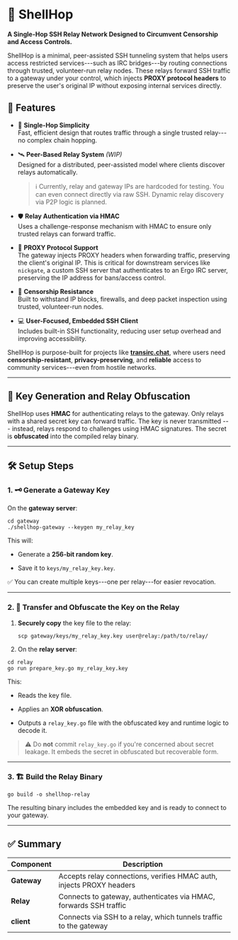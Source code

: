 🐚 ShellHop
===========

**A Single-Hop SSH Relay Network Designed to Circumvent Censorship and Access Controls.**

ShellHop is a minimal, peer-assisted SSH tunneling system that helps users access restricted services---such as IRC bridges---by routing connections through trusted, volunteer-run relay nodes. These relays forward SSH traffic to a gateway under your control, which injects **PROXY protocol headers** to preserve the user's original IP without exposing internal services directly.

🔐 Features
-----------

-   🔁 **Single-Hop Simplicity**\
    Fast, efficient design that routes traffic through a single trusted relay---no complex chain hopping.

-   🛰️ **Peer-Based Relay System** *(WIP)*\
    Designed for a distributed, peer-assisted model where clients discover relays automatically.

    > ℹ️ Currently, relay and gateway IPs are hardcoded for testing. You can even connect directly via raw SSH. Dynamic relay discovery via P2P logic is planned.

-   🛡️ **Relay Authentication via HMAC**\
    Uses a challenge-response mechanism with HMAC to ensure only trusted relays can forward traffic.

-   📡 **PROXY Protocol Support**\
    The gateway injects PROXY headers when forwarding traffic, preserving the client's original IP. This is critical for downstream services like `nickgate`, a custom SSH server that authenticates to an Ergo IRC server, preserving the IP address for bans/access control.

-   🧠 **Censorship Resistance**\
    Built to withstand IP blocks, firewalls, and deep packet inspection using trusted, volunteer-run nodes.

-   💻 **User-Focused, Embedded SSH Client**\
    Includes built-in SSH functionality, reducing user setup overhead and improving accessibility.

ShellHop is purpose-built for projects like [**transirc.chat**](https://transirc.chat), where users need **censorship-resistant**, **privacy-preserving**, and **reliable** access to community services---even from hostile networks.

* * * * *

🧪 Key Generation and Relay Obfuscation
---------------------------------------

ShellHop uses **HMAC** for authenticating relays to the gateway. Only relays with a shared secret key can forward traffic. The key is never transmitted --- instead, relays respond to challenges using HMAC signatures. The secret is **obfuscated** into the compiled relay binary.

* * * * *

🛠️ Setup Steps
---------------

### 1\. 🗝️ Generate a Gateway Key

On the **gateway server**:

```
cd gateway
./shellhop-gateway --keygen my_relay_key

```

This will:

-   Generate a **256-bit random key**.

-   Save it to `keys/my_relay_key.key`.

✅ You can create multiple keys---one per relay---for easier revocation.

* * * * *

### 2\. 🚚 Transfer and Obfuscate the Key on the Relay

1.  **Securely copy** the key file to the relay:

    ```
    scp gateway/keys/my_relay_key.key user@relay:/path/to/relay/

    ```

2.  On the **relay server**:

```
cd relay
go run prepare_key.go my_relay_key.key

```

This:

-   Reads the key file.

-   Applies an **XOR obfuscation**.

-   Outputs a `relay_key.go` file with the obfuscated key and runtime logic to decode it.

> ⚠️ Do **not** commit `relay_key.go` if you're concerned about secret leakage. It embeds the secret in obfuscated but recoverable form.

* * * * *

### 3\. 🏗️ Build the Relay Binary

```
go build -o shellhop-relay

```

The resulting binary includes the embedded key and is ready to connect to your gateway.

* * * * *

✅ Summary
---------

| Component   | Description |
|-------------| --- |
| **Gateway** | Accepts relay connections, verifies HMAC auth, injects PROXY headers |
| **Relay**   | Connects to gateway, authenticates via HMAC, forwards SSH traffic |
| **client**  | Connects via SSH to a relay, which tunnels traffic to the gateway |

